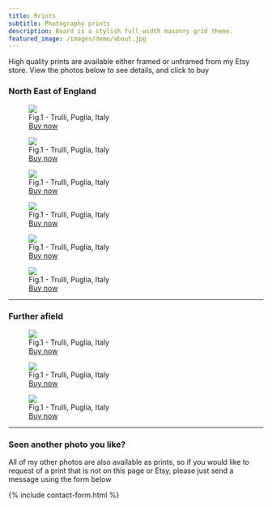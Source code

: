```yaml
---
title: Prints
subtitle: Photography prints
description: Board is a stylish full-width masonry grid theme.
featured_image: /images/demo/about.jpg
---
```


High quality prints are available either framed or unframed from my Etsy store. View the photos below to see details, and click to buy

### North East of England
<div class="gallery" data-columns="3">
	<div class="gallery__item">
		<figure>
			<img src="/images/Prints/NewcastleQuayside/Baltic-sunset.jpg">
			<figcaption>Fig.1 - Trulli, Puglia, Italy <br><a href="https://jekyllthemes.io/theme/board-portfolio-jekyll-theme" class="button button--small">Buy now</a></figcaption>
		</figure>
	</div>
	<div class="gallery__item">
		<figure>
			<img src="/images/Prints/NewcastleQuayside/Baltic-sunset.jpg">
			<figcaption>Fig.1 - Trulli, Puglia, Italy <br><a href="https://jekyllthemes.io/theme/board-portfolio-jekyll-theme" class="button button--small">Buy now</a></figcaption>
		</figure>
	</div>
	<div class="gallery__item">
		<figure>
			<img src="/images/Prints/NewcastleQuayside/Baltic-sunset.jpg">
			<figcaption>Fig.1 - Trulli, Puglia, Italy <br><a href="https://jekyllthemes.io/theme/board-portfolio-jekyll-theme" class="button button--small">Buy now</a></figcaption>
		</figure>
	</div>
	<div class="gallery__item">
		<figure>
			<img src="/images/Prints/NewcastleQuayside/Baltic-sunset.jpg">
			<figcaption>Fig.1 - Trulli, Puglia, Italy <br><a href="https://jekyllthemes.io/theme/board-portfolio-jekyll-theme" class="button button--small">Buy now</a></figcaption>
		</figure>
	</div>
	<div class="gallery__item">
		<figure>
			<img src="/images/Prints/NewcastleQuayside/Baltic-sunset.jpg">
			<figcaption>Fig.1 - Trulli, Puglia, Italy <br><a href="https://jekyllthemes.io/theme/board-portfolio-jekyll-theme" class="button button--small">Buy now</a></figcaption>
		</figure>
	</div>
	<div class="gallery__item">
		<figure>
			<img src="/images/Prints/NewcastleQuayside/Baltic-sunset.jpg">
			<figcaption>Fig.1 - Trulli, Puglia, Italy <br><a href="https://jekyllthemes.io/theme/board-portfolio-jekyll-theme" class="button button--small">Buy now</a></figcaption>
		</figure>
	</div>
</div>


---
### Further afield
<div class="gallery" data-columns="3">
	<div class="gallery__item">
		<figure>
			<img src="/images/Prints/NewcastleQuayside/Baltic-sunset.jpg">
			<figcaption>Fig.1 - Trulli, Puglia, Italy <br><a href="https://jekyllthemes.io/theme/board-portfolio-jekyll-theme" class="button button--small">Buy now</a></figcaption>
		</figure>
	</div>
	<div class="gallery__item">
		<figure>
			<img src="/images/Prints/NewcastleQuayside/Baltic-sunset.jpg">
			<figcaption>Fig.1 - Trulli, Puglia, Italy <br><a href="https://jekyllthemes.io/theme/board-portfolio-jekyll-theme" class="button button--small">Buy now</a></figcaption>
		</figure>
	</div>
	<div class="gallery__item">
		<figure>
			<img src="/images/Prints/NewcastleQuayside/Baltic-sunset.jpg">
			<figcaption>Fig.1 - Trulli, Puglia, Italy <br><a href="https://jekyllthemes.io/theme/board-portfolio-jekyll-theme" class="button button--small">Buy now</a></figcaption>
		</figure>
	</div>
</div>



-------
### Seen another photo you like?

All of my other photos are also available as prints, so if you would like to request of a print that is not on this page or Etsy, please just send a message using the form below

{% include contact-form.html %}
